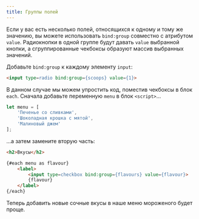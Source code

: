 ```yaml
---
title: Группы полей
---
```


Если у вас есть несколько полей, относящихся к одному и тому же значению, вы можете использовать `bind:group` совместно с атрибутом `value`. Радиокнопки в одной группе будут давать `value` выбранной кнопки, а сгруппированные чекбоксы образуют массив выбранных значений.

Добавьте `bind:group` к каждому элементу `input`:

```html
<input type=radio bind:group={scoops} value={1}>
```

В данном случае мы можем упростить код, поместив чекбоксы в блок `each`. Сначала добавьте переменную `menu` в блок `<script>`...

```js
let menu = [
	'Печенье со сливками',
	'Шоколадная крошка с мятой',
	'Малиновый джем'
];
```

...а затем замените вторую часть:

```html
<h2>Вкусы</h2>

{#each menu as flavour}
	<label>
		<input type=checkbox bind:group={flavours} value={flavour}>
		{flavour}
	</label>
{/each}
```

Теперь добавить новые сочные вкусы в наше меню мороженого будет проще.
